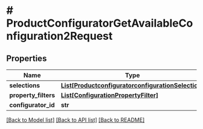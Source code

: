 # # ProductConfiguratorGetAvailableConfiguration2Request


## Properties 


Name | Type | Description | Notes
------------ | ------------- | ------------- | -------------
**selections**| [**List[ProductconfiguratorconfigurationSelection]**](ProductconfiguratorconfigurationSelection.md) |   | [optional]
**property_filters**| [**List[ConfigurationPropertyFilter]**](ConfigurationPropertyFilter.md) |   | [optional]
**configurator_id**| **str** |   | [optional]


[[Back to Model list]](../../README.md#models) [[Back to API list]](../../README.md#endpoints) [[Back to README]](../../README.md)

